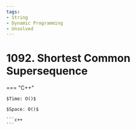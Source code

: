 ```yaml
---
tags:
- String
- Dynamic Programming
- Unsolved
---
```



# 1092. Shortest Common Supersequence 

=== "C++"

    $Time: O()$

    $Space: O()$

    ```c++
    ```